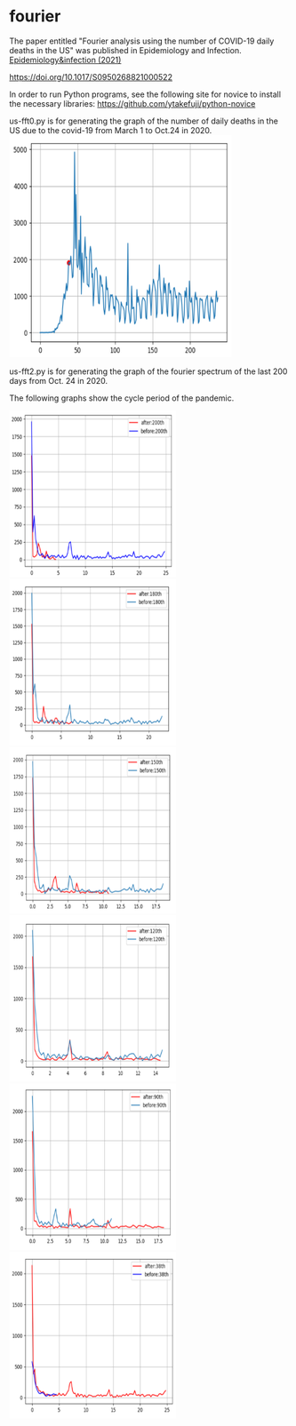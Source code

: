 # fourier
The paper entitled "Fourier analysis using the number of COVID-19 daily deaths in the US" 
was published in Epidemiology and Infection.
<a href="https://doi.org/10.1017/S0950268821000522"> Epidemiology&infection (2021)</a>

https://doi.org/10.1017/S0950268821000522

In order to run Python programs, see the following site for novice to install the necessary libraries:
https://github.com/ytakefuji/python-novice

us-fft0.py is for generating the graph of the number of daily deaths in the US due to the covid-19 from March 1 to Oct.24 in 2020.
<img src="./fig1.png" height=400 width=400>

us-fft2.py is for generating the graph of the fourier spectrum of the last 200 days from Oct. 24 in 2020.

The following graphs show the cycle period of the pandemic.

<img src="./200.png" height=300 width=300><img src="./180.png" height=300 width=300><img src="./150.png" height=300 width=300>
<img src="./120.png" height=300 width=300><img src="./90.png" height=300 width=300><img src="./38.png" height=300 width=300>
